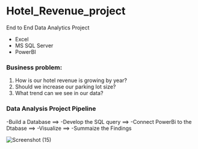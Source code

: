 # Hotel_Revenue_project
End to End Data Analytics Project
* Excel
* MS SQL Server
* PowerBI

### Business problem:

1. How is our hotel revenue is growing by year?
2. Should we increase our parking lot size?
3. What trend can we see in our data?

### Data Analysis Project Pipeline

-Build a Database ==> -Develop the SQL query ==> -Connect PowerBi to the Dtabase ==> -Visualize ==> -Summaize the Findings


![Screenshot (15)](https://user-images.githubusercontent.com/94825755/205452016-de65b83d-962d-48af-910c-30ba6e9abd47.png)
